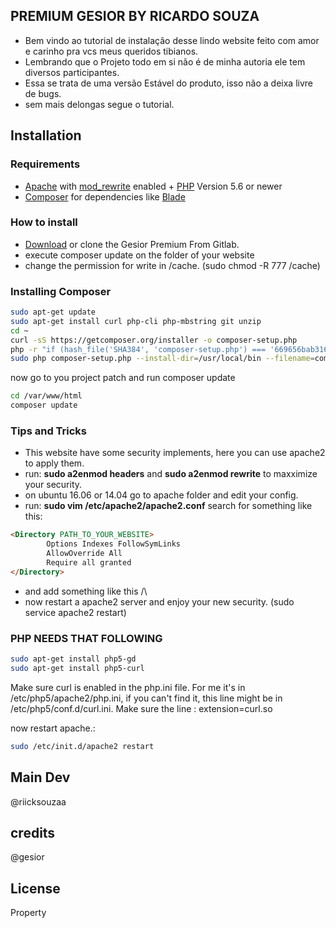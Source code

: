 ## PREMIUM GESIOR BY RICARDO SOUZA
 * Bem vindo ao tutorial de instalação desse lindo website feito com amor e carinho pra vcs meus queridos tibianos.
 * Lembrando que o Projeto todo em si não é de minha autoria ele tem diversos participantes.
 * Essa se trata de uma versão Estável do produto, isso não a deixa livre de bugs.
 * sem mais delongas segue o tutorial.
 
## Installation

### Requirements

* [Apache](http://www.apache.org/) with [mod_rewrite](http://httpd.apache.org/docs/current/mod/mod_rewrite.html) enabled + [PHP](http://php.net) Version 5.6 or newer
* [Composer](http://getcomposer.org) for dependencies like [Blade](https://laravel.com/docs/5.3/blade)

### How to install

* [Download](https://gitlab.com/riicksouzaa/premium-gesior/repository/v1.0.0.0/archive.zip) or clone the Gesior Premium From Gitlab.
* execute composer update on the folder of your website
* change the permission for write in /cache. (sudo chmod -R 777 /cache)

### Installing Composer
```bash
sudo apt-get update
sudo apt-get install curl php-cli php-mbstring git unzip
cd ~
curl -sS https://getcomposer.org/installer -o composer-setup.php
php -r "if (hash_file('SHA384', 'composer-setup.php') === '669656bab3166a7aff8a7506b8cb2d1c292f042046c5a994c43155c0be6190fa0355160742ab2e1c88d40d5be660b410') { echo 'Installer verified'; } else { echo 'Installer corrupt'; unlink('composer-setup.php'); } echo PHP_EOL;"
sudo php composer-setup.php --install-dir=/usr/local/bin --filename=composer
```

now go to you project patch and run composer update
```bash
cd /var/www/html
composer update
```

### Tips and Tricks

* This website have some security implements, here you can use apache2 to apply them.
* run: **sudo a2enmod headers** and **sudo a2enmod rewrite** to maxximize your security.
* on ubuntu 16.06 or 14.04 go to apache folder and edit your config.
* run: **sudo vim /etc/apache2/apache2.conf** search for something like this:

```markdown
<Directory PATH_TO_YOUR_WEBSITE>
        Options Indexes FollowSymLinks
        AllowOverride All
        Require all granted         
</Directory>
```

* and add something like this /\
* now restart a apache2 server and enjoy your new security. (sudo service apache2 restart)

### PHP NEEDS THAT FOLLOWING
```bash
sudo apt-get install php5-gd
sudo apt-get install php5-curl
```

Make sure curl is enabled in the php.ini file. For me it's in /etc/php5/apache2/php.ini, if you can't find it, this line might be in /etc/php5/conf.d/curl.ini. Make sure the line :
extension=curl.so

now restart apache.:
```bash
sudo /etc/init.d/apache2 restart
```

## Main Dev
@riicksouzaa

## credits
@gesior

## License
Property
